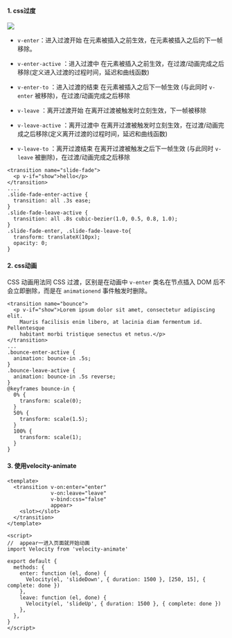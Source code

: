 #### 1. css过度

![](transition.assets/transition.png)

-  `v-enter`：进入过渡开始
  在元素被插入之前生效，在元素被插入之后的下一帧移除。

-  `v-enter-active` ：进入过渡中
  在元素被插入之前生效，在过渡/动画完成之后移除(定义进入过渡的过程时间，延迟和曲线函数)

-  `v-enter-to` ：进入过渡的结束
  在元素被插入之后下一帧生效 (与此同时 `v-enter` 被移除)，在过渡/动画完成之后移除

-  `v-leave` ：离开过渡开始
  在离开过渡被触发时立刻生效，下一帧被移除

-  `v-leave-active` ：离开过渡中
  在离开过渡被触发时立刻生效，在过渡/动画完成之后移除(定义离开过渡的过程时间，延迟和曲线函数)

-  `v-leave-to` ：离开过渡结束
  在离开过渡被触发之后下一帧生效 (与此同时 `v-leave` 被删除)，在过渡/动画完成之后移除

  ```vue
  <transition name="slide-fade">
    <p v-if="show">hello</p>
  </transition>
  ....
  .slide-fade-enter-active {
  	transition: all .3s ease;
  }
  .slide-fade-leave-active {
  	transition: all .8s cubic-bezier(1.0, 0.5, 0.8, 1.0);
  }
  .slide-fade-enter, .slide-fade-leave-to{
  	transform: translateX(10px);
  	opacity: 0;
  }
  ```

  

#### 2. css动画

CSS 动画用法同 CSS 过渡，区别是在动画中 `v-enter` 类名在节点插入 DOM 后不会立即删除，而是在 `animationend` 事件触发时删除。

```vue
<transition name="bounce">
  <p v-if="show">Lorem ipsum dolor sit amet, consectetur adipiscing elit. 
    Mauris facilisis enim libero, at lacinia diam fermentum id. Pellentesque
    habitant morbi tristique senectus et netus.</p>
</transition>
...
.bounce-enter-active {
  animation: bounce-in .5s;
}
.bounce-leave-active {
  animation: bounce-in .5s reverse;
}
@keyframes bounce-in {
  0% {
    transform: scale(0);
  }
  50% {
    transform: scale(1.5);
  }
  100% {
    transform: scale(1);
  }
}
```

#### 3. 使用velocity-animate

```vue
<template>
  <transition v-on:enter="enter"
              v-on:leave="leave"
              v-bind:css="false"
              appear>
    <slot></slot>
  </transition>
</template>

<script>
//  appear一进入页面就开始动画
import Velocity from 'velocity-animate'

export default {
  methods: {
    enter: function (el, done) {
      Velocity(el, 'slideDown', { duration: 1500 }, [250, 15], { complete: done })
    },
    leave: function (el, done) {
      Velocity(el, 'slideUp', { duration: 1500 }, { complete: done })
    },
  },
}
</script>
```

